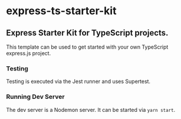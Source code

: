 # express-ts-starter-kit

## Express Starter Kit for TypeScript projects.

This template can be used to get started with your own TypeScript express.js project.

### Testing

Testing is executed via the Jest runner and uses Supertest.

### Running Dev Server

The dev server is a Nodemon server. It can be started via `yarn start`.
